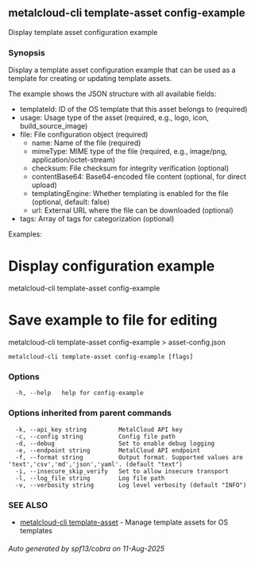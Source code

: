## metalcloud-cli template-asset config-example

Display template asset configuration example

### Synopsis

Display a template asset configuration example that can be used as a template 
for creating or updating template assets.

The example shows the JSON structure with all available fields:
  - templateId: ID of the OS template that this asset belongs to (required)
  - usage: Usage type of the asset (required, e.g., logo, icon, build_source_image)
  - file: File configuration object (required)
    - name: Name of the file (required)
    - mimeType: MIME type of the file (required, e.g., image/png, application/octet-stream)
    - checksum: File checksum for integrity verification (optional)
    - contentBase64: Base64-encoded file content (optional, for direct upload)
    - templatingEngine: Whether templating is enabled for the file (optional, default: false)
    - url: External URL where the file can be downloaded (optional)
  - tags: Array of tags for categorization (optional)

Examples:
  # Display configuration example
  metalcloud-cli template-asset config-example

  # Save example to file for editing
  metalcloud-cli template-asset config-example > asset-config.json

```
metalcloud-cli template-asset config-example [flags]
```

### Options

```
  -h, --help   help for config-example
```

### Options inherited from parent commands

```
  -k, --api_key string         MetalCloud API key
  -c, --config string          Config file path
  -d, --debug                  Set to enable debug logging
  -e, --endpoint string        MetalCloud API endpoint
  -f, --format string          Output format. Supported values are 'text','csv','md','json','yaml'. (default "text")
  -i, --insecure_skip_verify   Set to allow insecure transport
  -l, --log_file string        Log file path
  -v, --verbosity string       Log level verbosity (default "INFO")
```

### SEE ALSO

* [metalcloud-cli template-asset](metalcloud-cli_template-asset.md)	 - Manage template assets for OS templates

###### Auto generated by spf13/cobra on 11-Aug-2025
